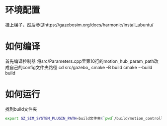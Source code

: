 # 环境配置
挂上梯子，然后参见https://gazebosim.org/docs/harmonic/install_ubuntu/

# 如何编译
首先编译控制器
将src/Parameters.cpp里第10行的motion_hub_param_path改成自己的config文件夹路径
cd src/gazebo_
cmake -B build
cmake --build build

# 如何运行
找到build文件夹
```bash
export GZ_SIM_SYSTEM_PLUGIN_PATH=build文件夹(`pwd`/build/motion_controller)

```
